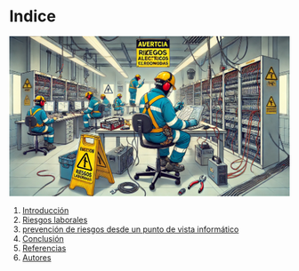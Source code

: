 # Indice

![Riesgos laborales en la informática](img/riesgosLaborales.jpg)


1. [Introducción](introduccion.md)
2. [Riesgos laborales](riesgosLaborales.md)
3. [prevención de riesgos desde un punto de vista informático](prevencionRiesgos.md)
4. [Conclusión](conclusion.md)
5. [Referencias]()
6. [Autores]()


